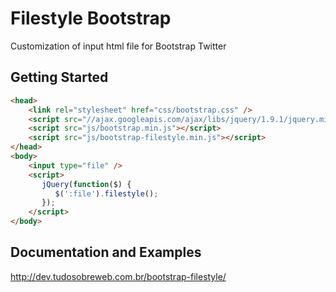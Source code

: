 # Filestyle Bootstrap

Customization of input html file for Bootstrap Twitter

## Getting Started

```html
<head>
    <link rel="stylesheet" href="css/bootstrap.css" />
    <script src="//ajax.googleapis.com/ajax/libs/jquery/1.9.1/jquery.min.js"></script>
    <script src="js/bootstrap.min.js"></script>
    <script src="js/bootstrap-filestyle.min.js"></script>
</head>
<body>
    <input type="file" />
    <script>
       jQuery(function($) {
          $(':file').filestyle();
       });
    </script>
</body>
```

## Documentation and Examples
http://dev.tudosobreweb.com.br/bootstrap-filestyle/